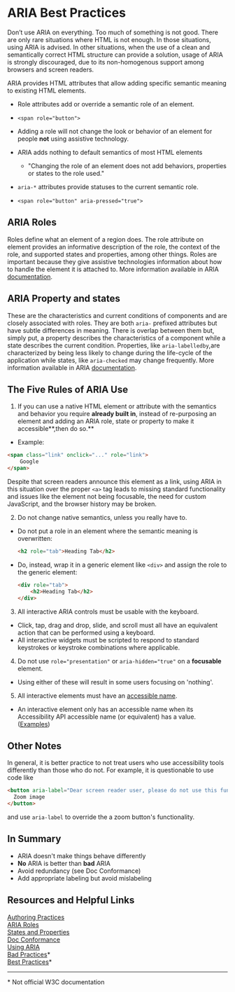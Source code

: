 # ARIA Best Practices

Don’t use ARIA on everything. Too much of something is not good. There are only rare situations where HTML is not enough. In those situations, using ARIA is advised. In other situations, when the use of a clean and semantically correct HTML structure can provide a solution, usage of ARIA is strongly discouraged, due to its non-homogenous support among browsers and screen readers.

ARIA provides HTML attributes that allow adding specific semantic meaning to existing HTML elements.
* Role attributes add or override a semantic role of an element.
 * `<span role="button">`
 * Adding a role will not change the look or behavior of an element for people **not** using assistive technology.
 * ARIA adds nothing to default semantics of most HTML elements
   * "Changing the role of an element does not add behaviors, properties or states to the role used."

* `aria-*` attributes provide statuses to the current semantic role.
 * `<span role="button" aria-pressed="true">`

## ARIA Roles
 Roles define what an element of a region does. The role attribute on element provides an informative description of the role, the context of the role, and supported states and properties, among other things. Roles are important because they give assistive technologies information about how to handle the element it is attached to. More information available in ARIA [documentation](https://www.w3.org/TR/wai-aria/#usage_intro).

## ARIA Property and states
These are the characteristics and current conditions of components and are closely associated with roles. They are both `aria-` prefixed attributes but have subtle differences in meaning. There is overlap between them but, simply put, a property describes the characteristics of a component while a state describes the current condition. Properties, like `aria-labelledby`,are characterized by being less likely to change during the life-cycle of the application while states, like `aria-checked` may change frequently.
More information available in ARIA [documentation](https://www.w3.org/TR/wai-aria/#introstates).

## The Five Rules of ARIA Use
1. If you can use a native HTML element or attribute with the semantics and behavior you require **already built in**, instead of re-purposing an element and adding an ARIA role, state or property to make it accessible**,then do so.**
  * Example:
  ```HTML
  <span class="link" onclick="..." role="link">
      Google
  </span>
  ```
  Despite that screen readers announce this element as a link, using ARIA in this situation over the proper `<a>` tag leads to missing standard functionality and issues like the element not being focusable, the need for custom JavaScript, and the browser history may be broken.
  
2. Do not change native semantics, unless you really have to.
  * Do not put a role in an element where the semantic meaning is overwritten:
    ```HTML
    <h2 role="tab">Heading Tab</h2>
    ```
  * Do, instead, wrap it in a generic element like `<div>` and assign the role to the generic element:
    ```HTML
    <div role="tab">
        <h2>Heading Tab</h2>
    </div>
    ```
3. All interactive ARIA controls must be usable with the keyboard.
  * Click, tap, drag and drop, slide, and scroll must all have an equivalent action that can be performed using a keyboard.
  * All interactive widgets must be scripted to respond to standard keystrokes or keystroke combinations where applicable.
4. Do not use `role="presentation"` or `aria-hidden="true"` on a **focusable** element.
  * Using either of these will result in some users focusing on 'nothing'.
5. All interactive elements must have an [accessible name](http://www.w3.org/TR/accname-aam-1.1/#dfn-accessible-name).
  * An interactive element only has an accessible name when its Accessibility API accessible name (or equivalent) has a value. ([Examples](https://w3c.github.io/using-aria/#fifthrule))

## Other Notes
In general, it is better practice to not treat users who use accessibility tools differently than those who do not. For example, it is questionable to use code like
```HTML
<button aria-label="Dear screen reader user, please do not use this functionality, it is not meant for you">
  Zoom image
</button>
```
and use `aria-label` to override the a zoom button's functionality.

## In Summary
* ARIA doesn't make things behave differently
* **No** ARIA is better than **bad** ARIA
* Avoid redundancy (see Doc Conformance)
* Add appropriate labeling but avoid mislabeling

## Resources and Helpful Links
[Authoring Practices](https://www.w3.org/TR/wai-aria-practices/#read_me_first) <br>
[ARIA Roles](https://www.w3.org/TR/wai-aria/#roles) <br>
[States and Properties](https://www.w3.org/TR/wai-aria/#states_and_properties) <br>
[Doc Conformance](https://www.w3.org/TR/html-aria/#docconformance) <br>
[Using ARIA](https://w3c.github.io/using-aria/) <br>
[Bad Practices](https://www.accessibility-developer-guide.com/knowledge/aria/bad-practices/)\* <br>
[Best Practices](https://www.mediacurrent.com/blog/wai-aria-attributes-best-practices/)\* <br>

---
\* Not official W3C documentation
